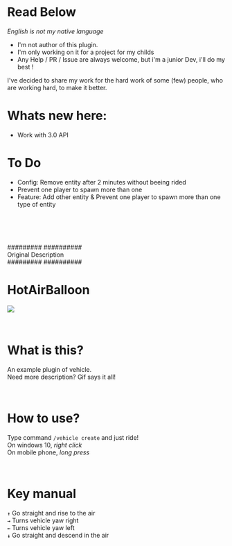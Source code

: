 # Read Below

*English is not my native language*

- I'm not author of this plugin.
- I'm only working on it for a project for my childs
- Any Help / PR / Issue are always welcome, but i'm a junior Dev, i'll do my best !

I've decided to share my work for the hard work of some (few) people, who are working hard, to make it better.

# Whats new here:
- Work with 3.0 API

# To Do
- Config: Remove entity after 2 minutes without beeing rided
- Prevent one player to spawn more than one
- Feature: Add other entity & Prevent one player to spawn more than one type of entity

<br><br><br><br>
######### ##########<br>
Original Description<br>
######### ########## <br>

# HotAirBalloon

![](https://raw.githubusercontent.com/solo5star/HotAirBalloon/master/assets/image/HotAirBalloon.gif)

<br>

# What is this?
An example plugin of vehicle.<br>
Need more description? Gif says it all!<br>

<br>

# How to use?
Type command `/vehicle create` and just ride!<br>
On windows 10, *right click*<br>
On mobile phone, *long press*<br>

<br>

# Key manual
**`↑`** Go straight and rise to the air<br>
**`→`** Turns vehicle yaw right<br>
**`←`** Turns vehicle yaw left<br>
**`↓`** Go straight and descend in the air<br>

